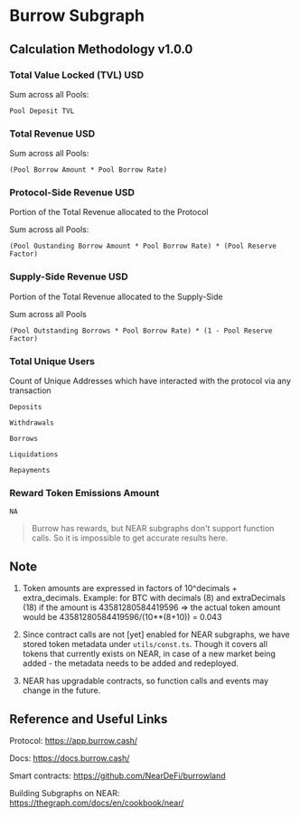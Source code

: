 # Burrow Subgraph

## Calculation Methodology v1.0.0

### Total Value Locked (TVL) USD

Sum across all Pools:

`Pool Deposit TVL`

### Total Revenue USD

Sum across all Pools:

`(Pool Borrow Amount * Pool Borrow Rate)`

### Protocol-Side Revenue USD

Portion of the Total Revenue allocated to the Protocol

Sum across all Pools:

`(Pool Oustanding Borrow Amount * Pool Borrow Rate) * (Pool Reserve Factor)`

### Supply-Side Revenue USD

Portion of the Total Revenue allocated to the Supply-Side

Sum across all Pools

`(Pool Outstanding Borrows * Pool Borrow Rate) * (1 - Pool Reserve Factor)`

### Total Unique Users

Count of Unique Addresses which have interacted with the protocol via any transaction

`Deposits`

`Withdrawals`

`Borrows`

`Liquidations`

`Repayments`

### Reward Token Emissions Amount

`NA`

> Burrow has rewards, but NEAR subgraphs don't support function calls. So it is impossible to get accurate results here.

## Note

1. Token amounts are expressed in factors of 10^decimals + extra_decimals. Example: for BTC with decimals (8) and extraDecimals (18) if the amount is 43581280584419596 => the actual token amount would be 43581280584419596/(10\*\*(8+10)) = 0.043

2. Since contract calls are not [yet] enabled for NEAR subgraphs, we have stored token metadata under `utils/const.ts`. Though it covers all tokens that currently exists on NEAR, in case of a new market being added - the metadata needs to be added and redeployed.

3. NEAR has upgradable contracts, so function calls and events may change in the future.

## Reference and Useful Links

Protocol: https://app.burrow.cash/

Docs: https://docs.burrow.cash/

Smart contracts: https://github.com/NearDeFi/burrowland

Building Subgraphs on NEAR: https://thegraph.com/docs/en/cookbook/near/
